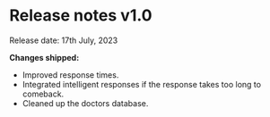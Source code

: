 # Release notes v1.0

Release date: 17th July, 2023

**Changes shipped:**
- Improved response times.
- Integrated intelligent responses if the response takes too long to comeback.
- Cleaned up the doctors database.